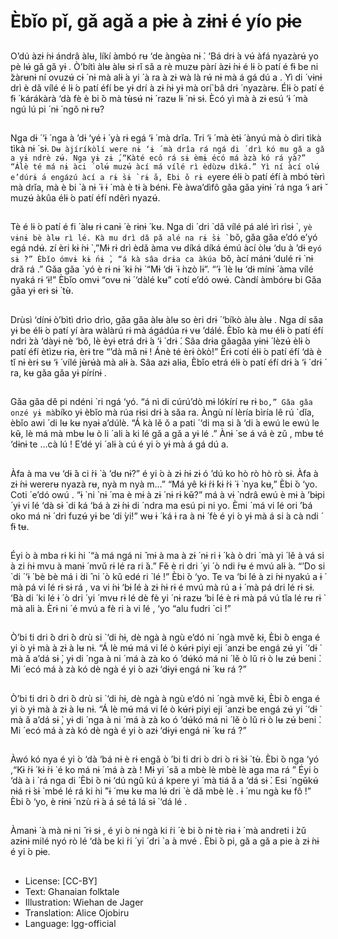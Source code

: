 # Èbǐo pǐ, gǎ agǎ a pɨe à zɨnɨ é yío pɨe

##
O’dú àzɨ ́nɨ ándrâ àlʉ, líkí àmbó rʉ ‘de
àngʉ̀a nɨ ̀. ‘Bá drɨ ́a vʉ́ àfá nyazàrʉ́ yo
pè lʉ́ gǎ gǎ yɨ .
Ò’bítì àlʉ àlʉ sɨ rǐ sǎ a rè muzʉ pàrí
àzɨ ́nɨ é lɨ ́o patí é fɨ be ni ̌zàrʉnɨ ní
ovuzʉ́ cɨ ́ nɨ mà alɨ ́a yi ́ à ra à zɨ wà là rʉ́
nɨ mà á gá dú a . Yì di ́ vɨnɨ drì è dǎ vílé
é lɨ ́o patí éfí be yɨ drí à zɨ ́nɨ yɨ mà
orí`bâ drɨ ́ nyazàrʉ. Élɨ ́o patí é fɨ ́
kárákàrà ‘dà fè è bi ̌o mà tʉ̀sʉ́ nɨ ́ razʉ
lɨ ́ nɨ sɨ. Ècó yì mà à zɨ esú ‘ɨ ́ mà
ngú lú pi ́ nɨ ́ ngǒ nɨ rʉ?

##
Nga dɨ ́ ‘ɨ ́ nga à ’dɨ ‘yé ɨ ́ yà rɨ egá ‘ɨ ́
mà drǐa. Tri ‘ɨ ́ mà ètɨ ́ ànyú mà ò dìri
tìkà tìkà nɨ ́ sɨ. `Dʉ àjíríkòlí were nɨ ‘ɨ ́
mà drîa rá ngá di ́ drì kó mu gǎ a gǎ a
yɨ ndrè zʉ́. Nga yɨ zɨ ́,“Kàté ecô rá sɨ
èmɨ écó má àzà kó rá yà?” “Álè té
má nɨ àci ́ olʉ́ muzʉ́ àcí má vílé rì
èdùzʉ dìká.”
Yì ní àcí olʉ́ e’dúrɨ ́a engázú àcí a rɨ ̀sɨ ̀
rɨ ̌a, ̀Ebi ̌o rɨ e`yere élɨ ́o patí éfí à mbó
tʉ̀rì mà drǐa, mà è bi ̀ à nɨ ́ ɨ ɨ ́ mà è tɨ ́a
bénɨ.
Fè àwa’dìfô gǎa gǎa yɨnɨ ́ rá nga ‘ɨ arɨ ̌
muzʉ́ àkûa élɨ ́o patí éfí ndêrì nyazʉ́.

##
Tè é lɨ ́o patí é fi ́ àlʉ rɨ canɨ ́ è rɨnɨ ́ kʉ.
Nga di ́ dri ̀ dǎ vílé pá alé ìrì rìsɨ ̀ , `yè
vɨnɨ bè àlʉ rì lé. Kà mu drì dǎ pǎ alé
na rɨ ̀sɨ ̀ `bǒ, gǎa gǎa e’dó e’yó egá
ndʉ́. zí èri kɨ ́nɨ ̀ ,”Mɨ rɨ drì èdǎ àma vʉ
díká díká émú àcí òlʉ ‘du à ’dɨ e`yó
sɨ ̀?” Èbǐo ómvɨ kɨ ́nɨ ̀, “á kà sâa drɨa ca
àkúa `bǒ, àcí mánɨ ‘dulé rɨ ̀ nɨ drǎ
rá .” Gǎa gǎa `yó è rɨ nɨ ́ kɨ ́nɨ ̀ “Mɨ ‘dɨ ̀
ɨ ̀nzò lɨ”. “’ɨ ́ lè lʉ ‘dɨ mínɨ ́ àma vílé
nyaká rɨ ‘ɨ!” Èbǐo omvɨ “ovʉ nɨ ́ ‘dàlé
kʉ” cotí e’dó owʉ́. Càndí àmbórʉ bi
Gǎa gǎa yɨ erɨ sɨ ̀ tʉ̀.

##
Drùsì ‘dínɨ ò’bìtì drìo drìo, gǎa gǎa
àlʉ àlʉ so èri drɨ ́ ‘bíkò àlʉ àlʉ . Nga
dí sǎa yɨ be élɨ ́o patí yí àra wàlàrú rɨ
mà ágádúa rɨ vʉ ’dálé. Èbǐo kà mʉ
élɨ ́o patí éfí ndri ̀zà ‘dàyɨ nè ‘bǒ, lè
èyɨ etrá drɨ ́a ‘ɨ ́ drɨ ́. Sâa drɨa gǎagǎa
yɨnɨ ́ lèzʉ́ èlɨ ́o patí éfí ètìzʉ rɨa, èrɨ tre
“’dà mâ nɨ ! Ánè té èrɨ òkò!” Èrɨ cotí
élɨ ́o patí éfí ‘dà è tǐ nɨ èrɨ sʉ ‘ɨ ́ vílé
jʉ̀rʉ́à mà alɨ ́a. Sâa azɨ alɨa, Èbǐo etrá
élɨ ́o patí éfí drɨ ́a ‘ɨ ́ drɨ ́ ra, kʉ gǎa gǎa
yɨ pírínɨ .

##
Gǎa gǎa dě pi ndéni ̀ ri ngá ‘yó. “á nì
di cúrú’dò mɨ lókírí rʉ rɨ `bo,”
Gǎa gǎa onzé yɨ mà`bíko yɨ èbǐo mà
rúa rɨsi drɨ ́a sǎa ra.
Àngù ní lèría bìría lê rú `dǐa, èbǐo awi ́
di lʉ kʉ nyaɨ a’dúlè.
“Á kà lě ǒ a pati ́ ‘di ma si ̂a ‘di ̀a ewú le
ewú le kʉ̌, lè má mà mbʉ lʉ ò li ́ ali ́a
ki ̀lé gǎ a gǎ a yɨ lé .”
Ànɨ ́ se á vá è zǔ , mbʉ té ‘dɨnɨ te
…cà lú ! E’dé yi ́ alɨ ́a cú é yi ́o yɨ mà
á gá dú a.

##
Àfa à ma vʉ ‘dɨ ̌a ci ́rɨ ̀ à ’dʉ nɨ?” é yi ́o
à zɨ ́nɨ zɨ ó ’dú ko hò rò hò rò sɨ.
Àfa à zɨ ́nɨ wererʉ nyazà rʉ, nyà m
nyà m…”
“Má yê kɨ ́rɨ ́kɨ ̀rɨ ̀ ɨ ̀ nya kʉ,” Èbi ̌o ‘yo.
Coti ́ e’dó owú . “ɨ ̀ ni ̀ nɨ ́ ma è mɨ à zɨ ́ nɨ
rɨ kʉ̌?” má à vɨ ̀ ndrâ ewú è mɨ à ’bɨpi ́
yɨ vi ́lé ‘dà sɨ ̀ di ́ká ‘bá à zɨ ́nɨ di ́ ndra
ma esú pi ni yo. Èmi ́ má vi ́lé ori ́’bá
oko má nɨ ́ dri fuzʉ́ yɨ be ‘di ̀yi!” wʉ ɨ ́
ká ɨ ra à nɨ ́ fè é yi ́o yɨ mà á si ́a cà ndi ́ fɨ
tʉ.

##
Éyi ́o à mba rɨ ki ̀ni ̀ “à má ngá ni ̌ mɨ
à ma à zɨ ́ nɨ ri ɨ ́ kà ò dri ́ mà yi ́ lě à vá si
à zi ́nɨ mvu à manɨ ́ mvǔ rɨ lé ra ri ̌a.”
Fě è ri dri ́ yi ́ ò ndi ́rʉ é mvú alɨ ́a. “’Do
si ̀ di ́ ‘ɨ ́ bè bè má i ̀di ̂ ni ́ ò kǔ edé ri ̀ lé !”
Èbi ̌o ‘yo.
Te va ‘bi ́lé à zi ́nɨ nyakú a ɨ ́ mà pá vi ́lé
rɨ sɨ rá , va vi ́nɨ ‘bɨ ́lé à zɨ ́nɨ rɨ é mvú mà
rú a ɨ ́ mà pá dri ̀lé rɨ sɨ. ‘Bà di ́ ki ̀lé ɨ ́
ò dri ́ yi ́ mvʉ rɨ lé dè fè yi ́ nɨ razʉ ‘bi ́lé
è rɨ mà pá vú tǐa lé rʉ rɨ ̀ mà ali ́a. Èrɨ ni ́
é mvú a fè ri ́a vi ́lé , ‘yo “alu fudri ̀ ci ́!”

##
Ò’bi ́ti dri ̂o dri ̂o drù si ̀ ‘di ́nɨ, dè ngà
à ngù e’dó ni ́ ngà mvě kɨ, Èbi ̂o enga
é yi ́o yɨ mà à zɨ à lʉ nɨ.
“Á lè mʉ́ má vi ́lé ò kʉ́rɨ piyi eji ́ anzɨ
be engá zʉ́ yi ́ ‘dɨ ̀ mà ǎ a’dá sɨ ̀, yɨ di ́
nga à ni ́ má à zà ko ó ’dʉ́kó má ni ́ lě
ò lǔ rɨ ò lʉ zʉ́ beni ̀. Mi ́ ecó má à zà kó
dè ngà é yi ́o azɨ ‘dɨyɨ engá nɨ ́ kʉ rá ?”

##
Ò’bi ́ti dri ̂o dri ̂o drù si ̀ ‘di ́nɨ, dè ngà
à ngù e’dó ni ́ ngà mvě kɨ, Èbi ̂o enga
é yi ́o yɨ mà à zɨ à lʉ nɨ.
“Á lè mʉ́ má vi ́lé ò kʉ́rɨ piyi eji ́ anzɨ
be engá zʉ́ yi ́ ‘dɨ ̀ mà ǎ a’dá sɨ ̀, yɨ di ́
nga à ni ́ má à zà ko ó ’dʉ́kó má ni ́ lě
ò lǔ rɨ ò lʉ zʉ́ beni ̀. Mi ́ ecó má à zà kó
dè ngà é yi ́o azɨ ‘dɨyɨ engá nɨ ́ kʉ rá ?”

##
Àwó kó nya é yi ́o ‘dà ‘bá nɨ è rɨ engǎ
ò ’bi ́ti dri ̀o dri ̀o rɨ ̀sɨ ̀ tʉ̀. Èbi ̌o nga
‘yó ,“Kɨ ́rɨ ́ kɨ ̀rɨ ̀ é ko má nɨ ́ má à zà ! Mɨ yi ́
sǎ a mbè lè mbè lè aga ma rá ”
Éyi ́o ‘dà à i ̀ rá nga di ́ Èbi ̌o nɨ ‘dú
ngǔ kú á kpere yi ́ mà tiá ǎ a ‘dá sɨ ̀. Esi ́
ngʉ̌kʉ́ nɨá rɨ ̀sɨ ̀ mbé lé rá ki ̀ni ̀”ɨ ́ mʉ kʉ
ma lʉ́ dri ̀ è dǎ mbè lè . ɨ ́ mu ngà kʉ
fô !” Èbi ̂o ‘yo, è rɨnɨ ́ nzù rɨ ́a á sé tá lá sɨ ̀
‘dá lé .

##
Àmanɨ ́ à mà nɨ ni ̌ rɨ sɨ , é yi ́o nɨ ngà
ki ́ri ́ è bi ̌o nɨ tè rɨa ɨ ́ mà andreti i ̀zǔ
azɨnɨ milé nyó rò lé ‘dà be ki ́ri ́ yi ́ dri ̀ a
à mvé .
Èbi ̌o pi, gǎ a gǎ a pie à zɨ ́nɨ é yi ́o pɨe.

##
* License: [CC-BY]
* Text: Ghanaian folktale
* Illustration: Wiehan de Jager
* Translation: Alice Ojobiru
* Language: lgg-official
